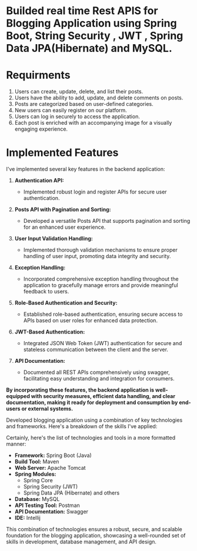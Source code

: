 # Builded real time Rest APIS for Blogging Application using Spring Boot, String Security , JWT , Spring Data JPA(Hibernate) and MySQL.

# Requirments
1. Users can create, update, delete, and list their posts.
2. Users have the ability to add, update, and delete comments on posts.
3. Posts are categorized based on user-defined categories.
4. New users can easily register on our platform.
5. Users can log in securely to access the application.
6. Each post is enriched with an accompanying image for a visually engaging experience.

# Implemented Features
I've implemented several key features in the backend application:

1. **Authentication API:**
   - Implemented robust login and register APIs for secure user authentication.

2. **Posts API with Pagination and Sorting:**
   - Developed a versatile Posts API that supports pagination and sorting for an enhanced user experience.

3. **User Input Validation Handling:**
   - Implemented thorough validation mechanisms to ensure proper handling of user input, promoting data integrity and security.

4. **Exception Handling:**
   - Incorporated comprehensive exception handling throughout the application to gracefully manage errors and provide meaningful feedback to users.

5. **Role-Based Authentication and Security:**
   - Established role-based authentication, ensuring secure access to APIs based on user roles for enhanced data protection.

6. **JWT-Based Authentication:**
   - Integrated JSON Web Token (JWT) authentication for secure and stateless communication between the client and the server.

7. **API Documentation:**
   - Documented all REST APIs comprehensively using swagger, facilitating easy understanding and integration for consumers.

**By incorporating these features, the backend application is well-equipped with security measures, efficient data handling, and clear documentation, making it ready for deployment and consumption by end-users or external systems.**

Developed blogging application using a combination of key technologies and frameworks. Here's a breakdown of the skills I've applied:

Certainly, here's the list of technologies and tools in a more formatted manner:

- **Framework:** Spring Boot (Java)
- **Build Tool:** Maven
- **Web Server:** Apache Tomcat
- **Spring Modules:**
  - Spring Core
  - Spring Security (JWT)
  - Spring Data JPA (Hibernate) and others
- **Database:** MySQL
- **API Testing Tool:** Postman
- **API Documentation:** Swagger
- **IDE:** Intellij

This combination of technologies ensures a robust, secure, and scalable foundation for the blogging application, showcasing a well-rounded set of skills in development, database management, and API design.
